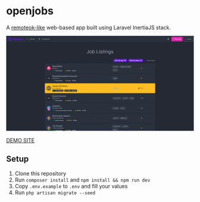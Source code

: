 # openjobs

A [remoteok-like](https://remoteok.com/) web-based app built using Laravel InertiaJS stack.

![ScreenShot](/screenshots/index.png)

[DEMO SITE](https://proj-openjobs.herokuapp.com/)

## Setup

1. Clone this repository
2. Run `composer install` and `npm install && npm run dev`
3. Copy `.env.example` to `.env` and fill your values
4. Run `php artisan migrate --seed`
